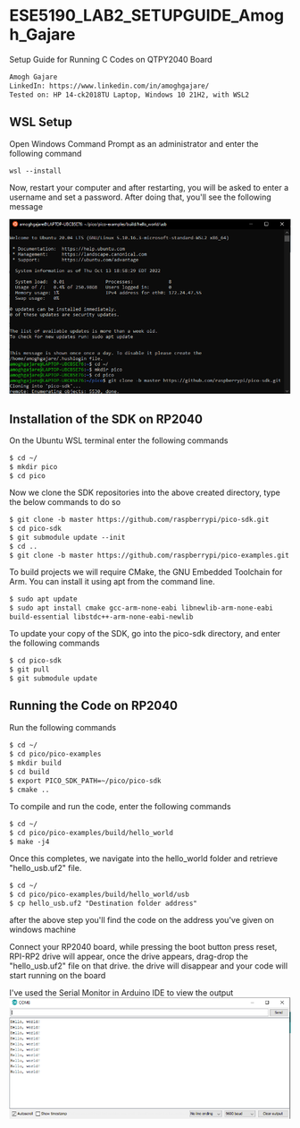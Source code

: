 # ESE5190_LAB2_SETUPGUIDE_Amogh_Gajare
Setup Guide for Running C Codes on QTPY2040 Board
```
Amogh Gajare
LinkedIn: https://www.linkedin.com/in/amoghgajare/
Tested on: HP 14-ck2018TU Laptop, Windows 10 21H2, with WSL2
```
## WSL Setup

Open Windows Command Prompt as an administrator and enter the following command
```
wsl --install
```
Now, restart your computer and after restarting, you will be asked to enter a username and set a password. After doing that, you'll see the following message

![](https://github.com/amoghgajare/ESE5190_LAB2_SETUPGUIDE/blob/main/welcome%20to%20ubuntu.PNG)

## Installation of the SDK on RP2040
On the Ubuntu WSL terminal enter the following commands

```
$ cd ~/
$ mkdir pico
$ cd pico
```

Now we clone the SDK repositories into the above created directory, type the below commands to do so

```
$ git clone -b master https://github.com/raspberrypi/pico-sdk.git 
$ cd pico-sdk 
$ git submodule update --init 
$ cd .. 
$ git clone -b master https://github.com/raspberrypi/pico-examples.git
```

To build projects we will require CMake, the GNU Embedded Toolchain for Arm. You can install it using apt from the command line.

```
$ sudo apt update 
$ sudo apt install cmake gcc-arm-none-eabi libnewlib-arm-none-eabi build-essential libstdc++-arm-none-eabi-newlib
```

To update your copy of the SDK, go into the pico-sdk directory, and enter the following commands

```
$ cd pico-sdk 
$ git pull 
$ git submodule update
```

## Running the Code on RP2040

Run the following commands
```
$ cd ~/
$ cd pico/pico-examples
$ mkdir build 
$ cd build
$ export PICO_SDK_PATH=~/pico/pico-sdk
$ cmake ..
```

To compile and run the code, enter the following commands

```
$ cd ~/
$ cd pico/pico-examples/build/hello_world
$ make -j4
```

Once this completes, we navigate into the hello_world folder and retrieve "hello_usb.uf2" file.

```
$ cd ~/
$ cd pico/pico-examples/build/hello_world/usb
$ cp hello_usb.uf2 "Destination folder address"
```

after the above step you'll find the code on the address you've given on windows machine


Connect your RP2040 board, while pressing the boot button press reset, RPI-RP2 drive will appear, once the drive appears, drag-drop the "hello_usb.uf2" file on that drive. the drive will disappear and your code will start running on the board

I've used the Serial Monitor in Arduino IDE to view the output
![](https://github.com/amoghgajare/ESE5190_LAB2_SETUPGUIDE/blob/main/serial%20monitor.PNG)








